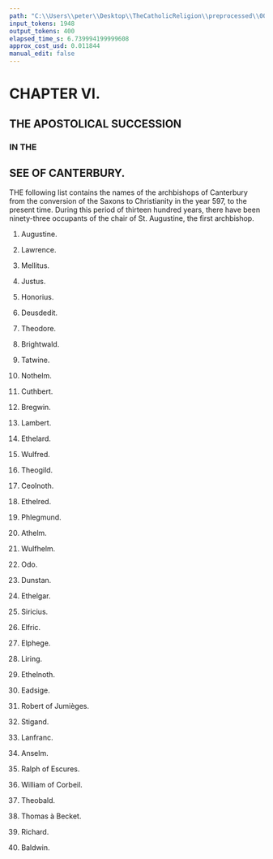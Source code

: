 ```yaml
---
path: "C:\\Users\\peter\\Desktop\\TheCatholicReligion\\preprocessed\\00134.jpg"
input_tokens: 1948
output_tokens: 400
elapsed_time_s: 6.739994199999608
approx_cost_usd: 0.011844
manual_edit: false
---
```

# CHAPTER VI.

## THE APOSTOLICAL SUCCESSION

### IN THE

## SEE OF CANTERBURY.

THE following list contains the names of the archbishops of Canterbury from the conversion of the Saxons to Christianity in the year 597, to the present time. During this period of thirteen hundred years, there have been ninety-three occupants of the chair of St. Augustine, the first archbishop.

1. Augustine.
2. Lawrence.
3. Mellitus.
4. Justus.
5. Honorius.
6. Deusdedit.
7. Theodore.
8. Brightwald.
9. Tatwine.
10. Nothelm.
11. Cuthbert.
12. Bregwin.
13. Lambert.
14. Ethelard.
15. Wulfred.
16. Theogild.
17. Ceolnoth.
18. Ethelred.
19. Phlegmund.
20. Athelm.

21. Wulfhelm.
22. Odo.
23. Dunstan.
24. Ethelgar.
25. Siricius.
26. Elfric.
27. Elphege.
28. Liring.
29. Ethelnoth.
30. Eadsige.
31. Robert of Jumièges.
32. Stigand.
33. Lanfranc.
34. Anselm.
35. Ralph of Escures.
36. William of Corbeil.
37. Theobald.
38. Thomas à Becket.
39. Richard.
40. Baldwin.